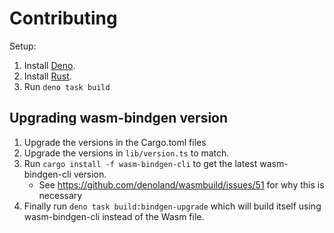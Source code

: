 # Contributing

Setup:

1. Install [Deno](https://deno.com/).
1. Install [Rust](https://www.rust-lang.org/).
1. Run `deno task build`

## Upgrading wasm-bindgen version

1. Upgrade the versions in the Cargo.toml files
1. Upgrade the versions in `lib/version.ts` to match.
1. Run `cargo install -f wasm-bindgen-cli` to get the latest wasm-bindgen-cli
   version.
   - See https://github.com/denoland/wasmbuild/issues/51 for why this is
     necessary
1. Finally run `deno task build:bindgen-upgrade` which will build itself using
   wasm-bindgen-cli instead of the Wasm file.
